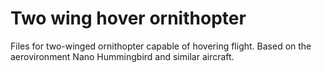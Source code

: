 # Two wing hover ornithopter

Files for two-winged ornithopter capable of hovering flight. Based on the aerovironment Nano Hummingbird and similar aircraft.
